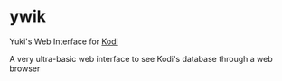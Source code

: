 # ywik
Yuki's Web Interface for [Kodi](https://kodi.tv/)

A very ultra-basic web interface to see Kodi's database through a web browser
